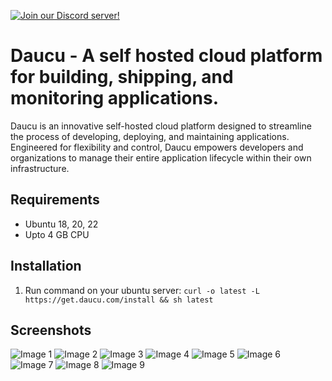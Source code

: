 [![Join our Discord server!](https://img.shields.io/discord/1239945892136751146?color=7289da&label=Discord&logo=discord&logoColor=ffffff&style=flat-square)](https://discord.gg/URJhmQf6)



# Daucu - A self hosted cloud platform for building, shipping, and monitoring applications.

Daucu is an innovative self-hosted cloud platform designed to streamline the process of developing, deploying, and maintaining applications. Engineered for flexibility and control, Daucu empowers developers and organizations to manage their entire application lifecycle within their own infrastructure. 

## Requirements

- Ubuntu 18, 20, 22
- Upto 4 GB CPU

## Installation

1. Run command on your ubuntu server:
```curl -o latest -L https://get.daucu.com/install && sh latest```


## Screenshots

![Image 1](https://get.daucu.com/screenshots/Screenshot-2024-06-01-075117.png)
![Image 2](https://get.daucu.com/screenshots/Screenshot-2024-06-01-075227.png)
![Image 3](https://get.daucu.com/screenshots/Screenshot-2024-06-01-075316.png)
![Image 4](https://get.daucu.com/screenshots/Screenshot-2024-06-01-075405.png)
![Image 5](https://get.daucu.com/screenshots/Screenshot-2024-06-01-075444.png)
![Image 6](https://get.daucu.com/screenshots/Screenshot-2024-06-01-080100.png)
![Image 7](https://get.daucu.com/screenshots/Screenshot-2024-06-01-080145.png)
![Image 8](https://get.daucu.com/screenshots/Screenshot-2024-06-01-080233.png)
![Image 9](https://get.daucu.com/screenshots/Screenshot-2024-06-01-080314.png)

